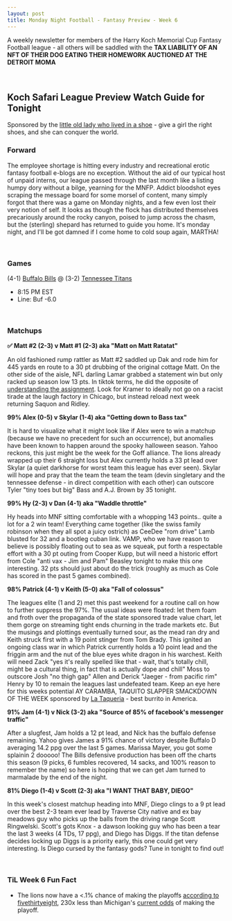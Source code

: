 ```yaml
---
layout: post
title: Monday Night Football - Fantasy Preview - Week 6
---
```


A weekly newsletter for members of the Harry Koch Memorial Cup Fantasy Football league - all others will be saddled with the **TAX LIABILITY OF AN NFT OF THEIR DOG EATING THEIR HOMEWORK AUCTIONED AT THE DETROIT MOMA**

<br/>

## Koch Safari League Preview Watch Guide for Tonight

Sponsored by the [little old lady who lived in a shoe](https://upload.wikimedia.org/wikipedia/commons/5/5f/There_Was_An_Old_Woman_Who_Lived_In_A_Shoe_-_WW_Denslow_-_Project_Gutenberg_etext_18546.jpg) - give a girl the right shoes, and she can conquer the world. 

### Forward

The employee shortage is hitting every industry and recreational erotic fantasy football e-blogs are no exception. Without the aid of our typical host of unpaid interns, our league passed through the last month like a listing humpy dory without a bilge, yearning for the MNFP. Addict bloodshot eyes scraping the message board for some morsel of content, many simply forgot that there was a game on Monday nights, and a few even lost their very notion of self. It looks as though the flock has distributed themselves precariously around the rocky canyon, poised to jump across the chasm, but the (sterling) shepard has returned to guide you home. It's monday night, and I'll be got damned if I come home to cold soup again, MARTHA! 

<br/>

### Games
(4-1) [Buffalo Bills](https://i.etsystatic.com/26144116/r/il/e5f2ef/2684538902/il_570xN.2684538902_6pv0.jpg) @ (3-2) [Tennessee Titans](https://www.greeklegendsandmyths.com/uploads/5/3/1/3/53133595/2018333_orig.jpg)
* 8:15 PM EST
* Line: Buf -6.0

<br/>

### Matchups
**✅  Matt #2 (2-3) v Matt #1 (2-3) aka "Matt on Matt Ratatat"**

An old fashioned rump rattler as Matt #2 saddled up Dak and rode him for 445 yards en route to a 30 pt drubbing of the original cottage Matt. On the other side of the aisle, NFL darling Lamar grabbed a statement win but only racked up season low 13 pts. In tiktok terms, he did the opposite of [understanding the assignment](https://www.urbandictionary.com/define.php?term=She%20understood%20the%20assignment). Look for Kramer to ideally not go on a racist tirade at the laugh factory in Chicago, but instead reload next week returning Saquon and Ridley.  

**99% Alex (0-5) v Skylar (1-4) aka "Getting down to Bass tax"**

It is hard to visualize what it might look like if Alex were to win a matchup (because we have no precedent for such an occurrence), but anomalies have been known to happen around the spooky halloween season. Yahoo reckons, this just might be the week for the Goff alliance. The lions already wrapped up their 6 straight loss but Alex currently holds a 33 pt lead over Skylar (a quiet darkhorse for worst team this league has ever seen). Skylar will hope and pray that the team the team the team (devin singletary and the tennessee defense - in direct competition with each other) can outscore Tyler "tiny toes but big" Bass and A.J. Brown by 35 tonight.

**99% Hy (2-3) v Dan (4-1) aka "Waddle throttle"**

Hy heads into MNF sitting comfortable with a whopping 143 points.. quite a lot for a 2 win team! Everything came together (like the swiss family robinson when they all spot a juicy ostrich) as CeeDee "rom drive" Lamb blusted for 32 and a bootleg cuban link. VAMP, who we have reason to believe is possibly floating out to sea as we squeak, put forth a respectable effort with a 30 pt outing from Cooper Kupp, but will need a historic effort from Cole "anti vax - Jim and Pam" Beasley tonight to make this one interesting. 32 pts should just about do the trick (roughly as much as Cole has scored in the past 5 games combined). 

**98% Patrick (4-1) v Keith (5-0) aka "Fall of colossus"**

The leagues elite (1 and 2) met this past weekend for a routine call on how to further suppress the 97%. The usual ideas were floated: let them foam and froth over the propaganda of the state sponsored trade value chart, let them gorge on streaming tight ends churning in the trade markets etc. But the musings and plottings eventually turned sour, as the mead ran dry and Keith struck first with a 19 point stinger from Tom Brady. This ignited an ongoing class war in which Patrick currently holds a 10 point lead and the friggin arm and the nut of the blue eyes white dragon in his warchest. Keith will need Zack "yes it's really spelled like that - wait, that's totally chill, might be a cultural thing, in fact that is actually dope and chill" Moss to outscore Josh "no thigh gap" Allen and Derick "Jaeger - from pacific rim" Henry by 10 to remain the leagues last undefeated team. Keep an eye here for this weeks potential AY CARAMBA, TAQUITO SLAPPER SMACKDOWN OF THE WEEK sponsored by [La Taqueria](https://espnpressroom.com/us/press-releases/2014/09/after-exhaustive-search-fivethirtyeight-announces-americas-best-burrito/) - best burrito in America.      

**91% Jam (4-1) v Nick (3-2) aka "Source of 85% of facebook's messenger traffic"**

After a slugfest, Jam holds a 12 pt lead, and Nick has the buffalo defense remaining. Yahoo gives James a 91% chance of victory despite Buffalo D averaging 14.2 ppg over the last 5 games. Marissa Mayer, you got some splainin 2 dooooo! The Bills defensive production has been off the charts this season (9 picks, 6 fumbles recovered, 14 sacks, and 100% reason to remember the name) so here is hoping that we can get Jam turned to marmalade by the end of the night. 

**81% Diego (1-4) v Scott (2-3) aka "I WANT THAT BABY, DIEGO"**

In this week's closest matchup heading into MNF, Diego clings to a 9 pt lead over the best 2-3 team ever lead by Traverse City native and ex bay meadows guy who picks up the balls from the driving range Scott Ringwelski. Scott's gots Knox - a dawson looking guy who has been a tear the last 3 weeks (4 TDs, 17 ppg), and Diego has Diggs. If the titan defense decides locking up Diggs is a priority early, this one could get very interesting. Is Diego cursed by the fantasy gods? Tune in tonight to find out!

<br/>

### TiL Week 6 Fun Fact
- The lions now have a <.1% chance of making the playoffs [according to fivethirtyeight](https://projects.fivethirtyeight.com/2021-nfl-predictions/), 230x less than Michigan's [current odds](https://projects.fivethirtyeight.com/2021-college-football-predictions/) of making the playoff.
